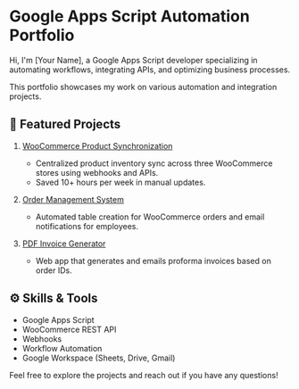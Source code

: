 # Google Apps Script Automation Portfolio
Hi, I'm [Your Name], a Google Apps Script developer specializing in automating workflows, integrating APIs, and optimizing business processes.

This portfolio showcases my work on various automation and integration projects.

## 🚀 Featured Projects
1. [WooCommerce Product Synchronization](product-sync/)
   - Centralized product inventory sync across three WooCommerce stores using webhooks and APIs.
   - Saved 10+ hours per week in manual updates.

2. [Order Management System](order-management/)
   - Automated table creation for WooCommerce orders and email notifications for employees.

3. [PDF Invoice Generator](pdf-generator-web-app/)
   - Web app that generates and emails proforma invoices based on order IDs.

## ⚙️ Skills & Tools
- Google Apps Script
- WooCommerce REST API
- Webhooks
- Workflow Automation
- Google Workspace (Sheets, Drive, Gmail)

Feel free to explore the projects and reach out if you have any questions!
